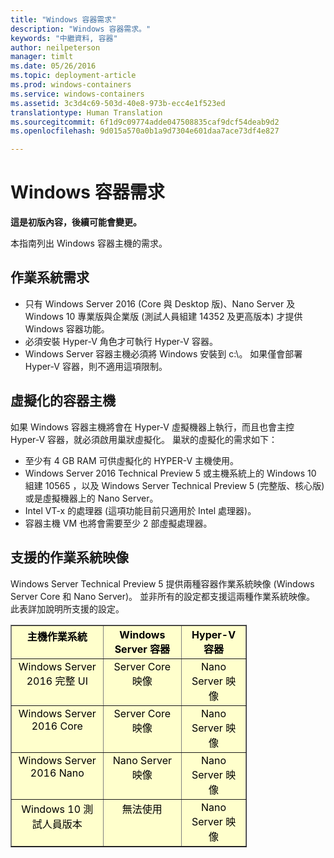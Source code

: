 ```yaml
---
title: "Windows 容器需求"
description: "Windows 容器需求。"
keywords: "中繼資料, 容器"
author: neilpeterson
manager: timlt
ms.date: 05/26/2016
ms.topic: deployment-article
ms.prod: windows-containers
ms.service: windows-containers
ms.assetid: 3c3d4c69-503d-40e8-973b-ecc4e1f523ed
translationtype: Human Translation
ms.sourcegitcommit: 6f1d9c09774adde047508835caf9dcf54deab9d2
ms.openlocfilehash: 9d015a570a0b1a9d7304e601daa7ace73df4e827

---
```


# Windows 容器需求

**這是初版內容，後續可能會變更。** 

本指南列出 Windows 容器主機的需求。

## 作業系統需求

- 只有 Windows Server 2016 (Core 與 Desktop 版)、Nano Server 及 Windows 10 專業版與企業版 (測試人員組建 14352 及更高版本) 才提供 Windows 容器功能。
- 必須安裝 Hyper-V 角色才可執行 Hyper-V 容器。
- Windows Server 容器主機必須將 Windows 安裝到 c:\\。 如果僅會部署 Hyper-V 容器，則不適用這項限制。

## 虛擬化的容器主機

如果 Windows 容器主機將會在 Hyper-V 虛擬機器上執行，而且也會主控 Hyper-V 容器，就必須啟用巢狀虛擬化。 巢狀的虛擬化的需求如下：

- 至少有 4 GB RAM 可供虛擬化的 HYPER-V 主機使用。
- Windows Server 2016 Technical Preview 5 或主機系統上的 Windows 10 組建 10565 ，以及 Windows Server Technical Preview 5 (完整版、核心版) 或是虛擬機器上的 Nano Server。
- Intel VT-x 的處理器 (這項功能目前只適用於 Intel 處理器)。
- 容器主機 VM 也將會需要至少 2 部虛擬處理器。

## 支援的作業系統映像

Windows Server Technical Preview 5 提供兩種容器作業系統映像 (Windows Server Core 和 Nano Server)。 並非所有的設定都支援這兩種作業系統映像。 此表詳加說明所支援的設定。

<table border="1" style="background-color:FFFFCC;border-collapse:collapse;border:1px solid FFCC00;color:000000;width:75%" cellpadding="5" cellspacing="5">
<thead>
<tr valign="top">
<th><center>主機作業系統</center></th>
<th><center>Windows Server 容器</center></th>
<th><center>Hyper-V 容器</center></th>
</tr>
</thead>
<tbody>
<tr valign="top">
<td><center>Windows Server 2016 完整 UI</center></td>
<td><center>Server Core 映像</center></td>
<td><center>Nano Server 映像</center></td>
</tr>
<tr valign="top">
<td><center>Windows Server 2016 Core</center></td>
<td><center>Server Core 映像</center></td>
<td><center> Nano Server 映像</center></td>
</tr>
<tr valign="top">
<td><center>Windows Server 2016 Nano</center></td>
<td><center> Nano Server 映像</center></td>
<td><center>Nano Server 映像</center></td>
</tr>
<tr valign="top">
<td><center>Windows 10 測試人員版本</center></td>
<td><center>無法使用</center></td>
<td><center>Nano Server 映像</center></td>
</tr>
</tbody>
</table>



<!--HONumber=Jul16_HO3-->


